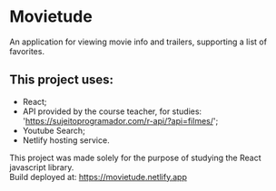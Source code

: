 # Movietude
An application for viewing movie info and trailers, supporting a list of favorites.
## This project uses:
* React;
* API provided by the course teacher, for studies: 'https://sujeitoprogramador.com/r-api/?api=filmes/';
* Youtube Search;
* Netlify hosting service.

This project was made solely for the purpose of studying the React javascript library.  
Build deployed at: https://movietude.netlify.app
